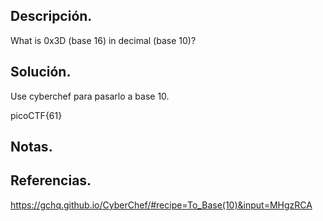 ## Descripción.


What is 0x3D (base 16) in decimal (base 10)?

## Solución.
Use cyberchef para pasarlo a base 10.

picoCTF{61}

## Notas.

## Referencias.

https://gchq.github.io/CyberChef/#recipe=To_Base(10)&input=MHgzRCA